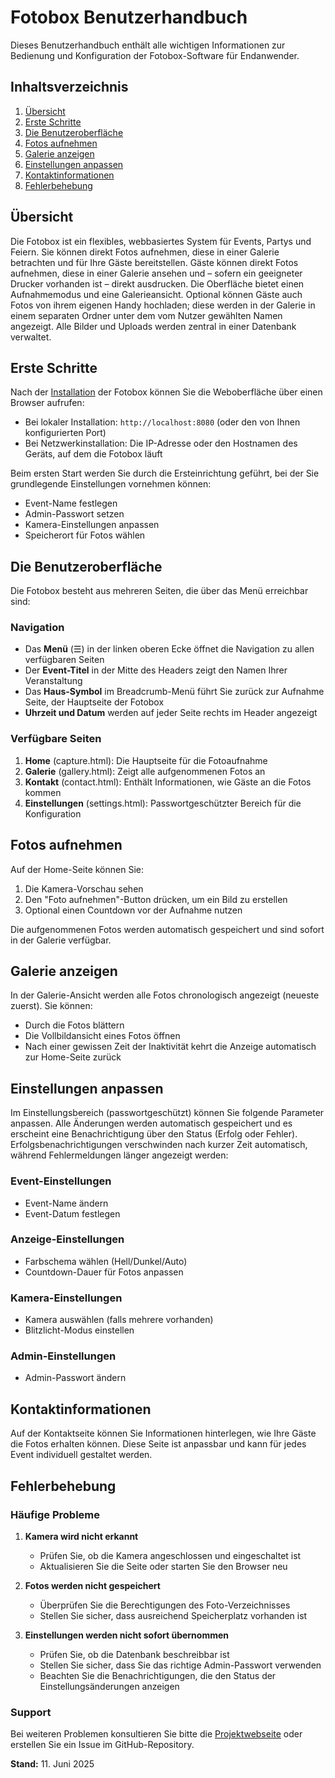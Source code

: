 # Fotobox Benutzerhandbuch

Dieses Benutzerhandbuch enthält alle wichtigen Informationen zur Bedienung und Konfiguration der Fotobox-Software für Endanwender.

## Inhaltsverzeichnis

1. [Übersicht](#übersicht)
2. [Erste Schritte](#erste-schritte)
3. [Die Benutzeroberfläche](#die-benutzeroberfläche)
4. [Fotos aufnehmen](#fotos-aufnehmen)
5. [Galerie anzeigen](#galerie-anzeigen)
6. [Einstellungen anpassen](#einstellungen-anpassen)
7. [Kontaktinformationen](#kontaktinformationen)
8. [Fehlerbehebung](#fehlerbehebung)

## Übersicht

Die Fotobox ist ein flexibles, webbasiertes System für Events, Partys und Feiern. Sie können direkt Fotos aufnehmen, diese in einer Galerie betrachten und für Ihre Gäste bereitstellen. Gäste können direkt Fotos aufnehmen, diese in einer Galerie ansehen und – sofern ein geeigneter Drucker vorhanden ist – direkt ausdrucken. Die Oberfläche bietet einen Aufnahmemodus und eine Galerieansicht. Optional können Gäste auch Fotos von ihrem eigenen Handy hochladen; diese werden in der Galerie in einem separaten Ordner unter dem vom Nutzer gewählten Namen angezeigt. Alle Bilder und Uploads werden zentral in einer Datenbank verwaltet.

## Erste Schritte

Nach der [Installation](installation.md) der Fotobox können Sie die Weboberfläche über einen Browser aufrufen:

* Bei lokaler Installation: `http://localhost:8080` (oder den von Ihnen konfigurierten Port)
* Bei Netzwerkinstallation: Die IP-Adresse oder den Hostnamen des Geräts, auf dem die Fotobox läuft

Beim ersten Start werden Sie durch die Ersteinrichtung geführt, bei der Sie grundlegende Einstellungen vornehmen können:

* Event-Name festlegen
* Admin-Passwort setzen
* Kamera-Einstellungen anpassen
* Speicherort für Fotos wählen

## Die Benutzeroberfläche

Die Fotobox besteht aus mehreren Seiten, die über das Menü erreichbar sind:

### Navigation

* Das **Menü** (☰) in der linken oberen Ecke öffnet die Navigation zu allen verfügbaren Seiten
* Der **Event-Titel** in der Mitte des Headers zeigt den Namen Ihrer Veranstaltung
* Das **Haus-Symbol** im Breadcrumb-Menü führt Sie zurück zur Aufnahme Seite, der Hauptseite der Fotobox
* **Uhrzeit und Datum** werden auf jeder Seite rechts im Header angezeigt

### Verfügbare Seiten

1. **Home** (capture.html): Die Hauptseite für die Fotoaufnahme
2. **Galerie** (gallery.html): Zeigt alle aufgenommenen Fotos an
3. **Kontakt** (contact.html): Enthält Informationen, wie Gäste an die Fotos kommen
4. **Einstellungen** (settings.html): Passwortgeschützter Bereich für die Konfiguration

## Fotos aufnehmen

Auf der Home-Seite können Sie:

1. Die Kamera-Vorschau sehen
2. Den "Foto aufnehmen"-Button drücken, um ein Bild zu erstellen
3. Optional einen Countdown vor der Aufnahme nutzen

Die aufgenommenen Fotos werden automatisch gespeichert und sind sofort in der Galerie verfügbar.

## Galerie anzeigen

In der Galerie-Ansicht werden alle Fotos chronologisch angezeigt (neueste zuerst). Sie können:

* Durch die Fotos blättern
* Die Vollbildansicht eines Fotos öffnen
* Nach einer gewissen Zeit der Inaktivität kehrt die Anzeige automatisch zur Home-Seite zurück

## Einstellungen anpassen

Im Einstellungsbereich (passwortgeschützt) können Sie folgende Parameter anpassen. Alle Änderungen werden automatisch gespeichert und es erscheint eine Benachrichtigung über den Status (Erfolg oder Fehler). Erfolgsbenachrichtigungen verschwinden nach kurzer Zeit automatisch, während Fehlermeldungen länger angezeigt werden:

### Event-Einstellungen

* Event-Name ändern
* Event-Datum festlegen

### Anzeige-Einstellungen

* Farbschema wählen (Hell/Dunkel/Auto)
* Countdown-Dauer für Fotos anpassen

### Kamera-Einstellungen

* Kamera auswählen (falls mehrere vorhanden)
* Blitzlicht-Modus einstellen

### Admin-Einstellungen

* Admin-Passwort ändern

## Kontaktinformationen

Auf der Kontaktseite können Sie Informationen hinterlegen, wie Ihre Gäste die Fotos erhalten können. Diese Seite ist anpassbar und kann für jedes Event individuell gestaltet werden.

## Fehlerbehebung

### Häufige Probleme

1. **Kamera wird nicht erkannt**
   * Prüfen Sie, ob die Kamera angeschlossen und eingeschaltet ist
   * Aktualisieren Sie die Seite oder starten Sie den Browser neu

2. **Fotos werden nicht gespeichert**
   * Überprüfen Sie die Berechtigungen des Foto-Verzeichnisses
   * Stellen Sie sicher, dass ausreichend Speicherplatz vorhanden ist

3. **Einstellungen werden nicht sofort übernommen**
   * Prüfen Sie, ob die Datenbank beschreibbar ist
   * Stellen Sie sicher, dass Sie das richtige Admin-Passwort verwenden
   * Beachten Sie die Benachrichtigungen, die den Status der Einstellungsänderungen anzeigen

### Support

Bei weiteren Problemen konsultieren Sie bitte die [Projektwebseite](https://github.com/DirkGoetze/fotobox2) oder erstellen Sie ein Issue im GitHub-Repository.

**Stand:** 11. Juni 2025
